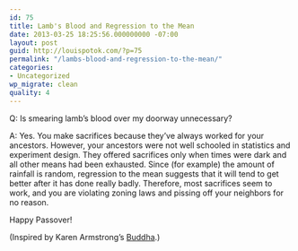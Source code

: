 ```yaml
---
id: 75
title: Lamb's Blood and Regression to the Mean
date: 2013-03-25 18:25:56.000000000 -07:00
layout: post
guid: http://louispotok.com/?p=75
permalink: "/lambs-blood-and-regression-to-the-mean/"
categories:
- Uncategorized
wp_migrate: clean
quality: 4
---
```

Q: Is smearing lamb&#8217;s blood over my doorway unnecessary?

A: Yes. You make sacrifices because they&#8217;ve always worked for your ancestors. However, your ancestors were not well schooled in statistics and experiment design. They offered sacrifices only when times were dark and all other means had been exhausted. Since (for example) the amount of rainfall is random, regression to the mean suggests that it will tend to get better after it has done really badly. Therefore, most sacrifices seem to work, and you are violating zoning laws and pissing off your neighbors for no reason.

Happy Passover!

(Inspired by Karen Armstrong&#8217;s [Buddha](http://www.amazon.com/Buddha-Karen-Armstrong/dp/0143034367).)
